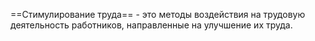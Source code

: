 ==Стимулирование труда== - это методы воздействия на трудовую деятельность работников, направленные на улучшение их труда.